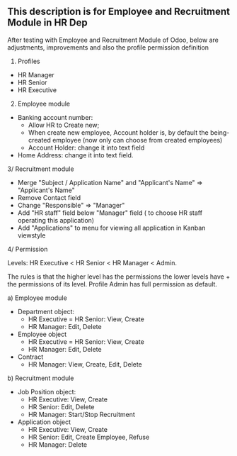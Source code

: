 ## This description is for Employee and Recruitment Module in HR Dep

After testing with Employee and Recruitment Module of Odoo, below are adjustments, improvements and also the profile permission definition

1. Profiles
 - HR Manager
 - HR Senior
 - HR Executive

2. Employee module
 - Banking account number:  
    + Allow HR to Create new; 
    + When create new employee, Account holder is, by default the being-created employee (now only can choose from created employees)
    + Account Holder: change it into text field
 - Home Address: change it into text field.

3/ Recruitment module
- Merge "Subject / Application Name" and "Applicant's Name" => "Applicant's Name"
- Remove Contact field
- Change "Responsible" => "Manager"
- Add "HR staff" field below "Manager" field ( to choose HR staff operating this application)
- Add "Applications" to menu for viewing all application in Kanban viewstyle

4/ Permission

Levels: HR Executive < HR Senior < HR Manager < Admin.

The rules is that the higher level has the permissions the lower levels have + the permissions of its level. Profile Admin has full permission as default.

 a) Employee module
- Department object:
    + HR Executive = HR Senior: View, Create
    + HR Manager: Edit, Delete
- Employee object
    + HR Executive = HR Senior: View, Create
    + HR Manager: Edit, Delete
- Contract
    + HR Manager: View, Create, Edit, Delete
    
b) Recruitment module
- Job Position object:
     + HR Executive: View, Create
     + HR Senior: Edit, Delete
     + HR Manager: Start/Stop Recruitment
- Application object
     + HR Executive: View, Create
     + HR Senior: Edit, Create Employee, Refuse
     + HR Manager: Delete

